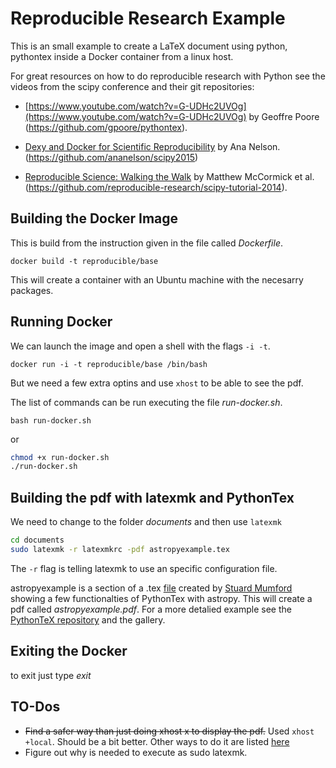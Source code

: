 # Reproducible Research Example

This is an small example to create a LaTeX document using python, pythontex inside a Docker container from a linux host.

For great resources on how to do reproducible research with Python see the videos from the scipy conference and their git repositories:

- [https://www.youtube.com/watch?v=G-UDHc2UVOg](https://www.youtube.com/watch?v=G-UDHc2UVOg) by Geoffre Poore (https://github.com/gpoore/pythontex).

- [Dexy and Docker for Scientific Reproducibility](https://www.youtube.com/watch?v=qFd04rA8lp0) by Ana Nelson. (https://github.com/ananelson/scipy2015)

- [Reproducible Science: Walking the Walk](https://youtu.be/EzX7MN_bzqg?list=PLIyfHkjEDSOEBhovULDAQtVje6toLVhP_) by Matthew McCormick et al. (https://github.com/reproducible-research/scipy-tutorial-2014).

## Building the Docker Image

This is build from the instruction given in the file called *Dockerfile*. 

`docker build -t reproducible/base`

This will create a container with an Ubuntu machine with the necesarry packages.

## Running Docker

We can launch the image and open a shell with the  flags `-i -t`. 

`docker run -i -t reproducible/base /bin/bash`

But we need a few extra optins and use `xhost` to be able to see the pdf. 

The list of commands can be run executing the file *run-docker.sh*. 

`bash run-docker.sh` 

or

```bash
chmod +x run-docker.sh
./run-docker.sh
```

## Building the pdf with latexmk and PythonTex

We need to change to the folder *documents* and then use `latexmk`

```bash
cd documents
sudo latexmk -r latexmkrc -pdf astropyexample.tex
```

The `-r` flag is telling latexmk to use an specific configuration file.


astropyexample is a section of  a .tex [file](https://gist.github.com/Cadair/5f66da0c4d14055836b2) created by [Stuard Mumford](https://github.com/Cadair) showing a few functionalties of PythonTex with astropy. This will create a pdf called *astropyexample.pdf*.  For a more detalied example see the [PythonTeX repository](https://github.com/gpoore/pythontex) and the gallery.

## Exiting the Docker

to exit just type *exit*


## TO-Dos
- ~~Find a safer way than just doing xhost x to display the pdf.~~ Used `xhost +local`. Should be a bit better. Other ways to do it are listed [here](http://wiki.ros.org/docker/Tutorials/GUI)
- Figure out why is needed to execute as sudo latexmk. 
